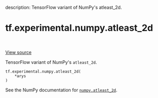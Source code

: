 description: TensorFlow variant of NumPy's atleast_2d.

<div itemscope itemtype="http://developers.google.com/ReferenceObject">
<meta itemprop="name" content="tf.experimental.numpy.atleast_2d" />
<meta itemprop="path" content="Stable" />
</div>

# tf.experimental.numpy.atleast_2d

<!-- Insert buttons and diff -->

<table class="tfo-notebook-buttons tfo-api nocontent" align="left">

</table>

<a target="_blank" class="external" href="/code/stable/tensorflow/python/ops/numpy_ops/np_array_ops.py">View source</a>



TensorFlow variant of NumPy's `atleast_2d`.

<pre class="devsite-click-to-copy prettyprint lang-py tfo-signature-link">
<code>tf.experimental.numpy.atleast_2d(
    *arys
)
</code></pre>



<!-- Placeholder for "Used in" -->

See the NumPy documentation for [`numpy.atleast_2d`](https://numpy.org/doc/1.16/reference/generated/numpy.atleast_2d.html).